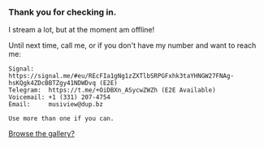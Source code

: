 ### Thank you for checking in.

I stream a lot, but at the moment am offline!

Until next time, call me, or if you don't have my number and want to reach me:

```
Signal:    https://signal.me/#eu/REcFIa1gNg1zZXTlbSRPGFxhk3taYHNGW27FNAg-hsKQgk4ZDcBBTZgy41NDWDvq (E2E)
Telegram:  https://t.me/+OiDBXn_ASycwZWZh (E2E Available)
Voicemail: +1 (331) 207-4754
Email:     musiview@dup.bz

Use more than one if you can.
```

[Browse the gallery?](https://c.dup.bz/@gallery)

